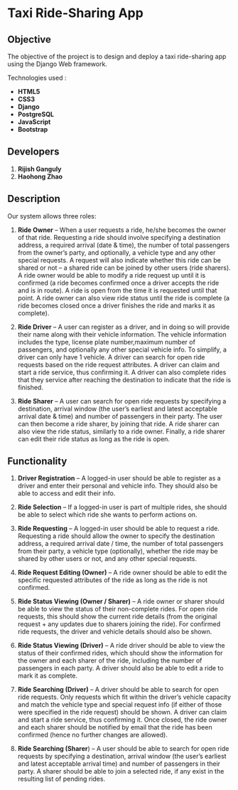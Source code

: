 # Taxi Ride-Sharing App

Objective
---------

The objective of the project is to design and deploy a taxi ride-sharing app using the Django Web framework.

Technologies used : 

- **HTML5**
- **CSS3**
- **Django**
- **PostgreSQL**
- **JavaScript** 
- **Bootstrap**
                  
Developers
----------

1. __Rijish Ganguly__
2. __Haohong Zhao__


Description
-----------

Our system allows three roles:

1. **Ride Owner** – When a user requests a ride, he/she becomes the owner of that ride. Requesting a ride should involve specifying a destination address, a required arrival (date & time), the number of total passengers from the owner’s party, and optionally, a vehicle type and any other special requests. A request will also indicate whether this ride can be shared or not – a shared ride can be joined by other users (ride sharers). A ride owner would be able to modify a ride request up until it is confirmed (a ride becomes confirmed once a driver accepts the ride and is in route). A ride is open from the time it is requested until that point. A ride owner can
also view ride status until the ride is complete (a ride becomes closed once a driver finishes the ride and marks it as complete).

2. **Ride Driver** – A user can register as a driver, and in doing so will provide their name along with their vehicle information. The vehicle information includes the type, license plate number,maximum number of passengers, and optionally any other special vehicle info. To simplify, a driver can only have 1 vehicle. A driver can search for open ride requests based on the ride request attributes. A driver can claim and start a ride service, thus confirming it. A driver can also complete rides that they service after reaching the destination to indicate that the ride is
finished.


3. **Ride Sharer** – A user can search for open ride requests by specifying a destination, arrival window (the user’s earliest and latest acceptable arrival date & time) and number of passengers in their party. The user can then become a ride sharer, by joining that ride. A ride sharer can also view the ride status, similarly to a ride owner. Finally, a ride sharer can edit their ride status as long as the ride is open.


Functionality
-------------

1. **Driver Registration** – A logged-in user should be able to register as a driver and enter their personal and vehicle info. They should also be able to access and edit their info.

2. **Ride Selection** – If a logged-in user is part of multiple rides, she should be able to select which ride she wants to perform actions on. 

3. **Ride Requesting** – A logged-in user should be able to request a ride. Requesting a ride should allow the owner to specify the destination address, a required arrival date / time, the number of total passengers from their party, a vehicle type (optionally), whether the ride may be shared by other users or not, and any other special requests.

4. **Ride Request Editing (Owner)** – A ride owner should be able to edit the specific requested attributes of the ride as long as the ride is not confirmed.

5. **Ride Status Viewing (Owner / Sharer)** – A ride owner or sharer should be able to view the status of their non-complete rides. For open ride requests, this should show the current ride details (from the original request + any updates due to sharers joining the ride). For confirmed ride requests, the driver and vehicle details should also be shown.

6. **Ride Status Viewing (Driver)** – A ride driver should be able to view the status of their confirmed rides, which should show the information for the owner and each sharer of the ride, including the number of passengers in each party. A driver should also be able to edit a ride to mark it as complete.


7. **Ride Searching (Driver)** – A driver should be able to search for open ride requests. Only requests which fit within the driver’s vehicle capacity and match the vehicle type and special request info (if either of those were specified in the ride request) should be shown. A driver can claim and start a ride service, thus confirming it. Once closed, the ride owner and each sharer should be notified by email that the ride has been confirmed (hence no further changes are allowed).


8. **Ride Searching (Sharer**) – A user should be able to search for open ride requests by specifying a destination, arrival window (the user’s earliest and latest acceptable arrival time) and number of passengers in their party. A sharer should be able to join a selected ride, if any exist in the resulting list of pending rides.




